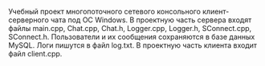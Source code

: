 Учебный проект многопоточного сетевого консольного клиент-серверного чата под ОС Windows. В проектную часть сервера входят файлы main.cpp, Chat.cpp, Chat.h, Logger.cpp, Logger.h, SConnect.cpp, SConnect.h. Пользователи и их сообщения сохраняются в базе данных MySQL. Логи пишутся в файл log.txt. В проектную часть клиента входит файл client.cpp.
